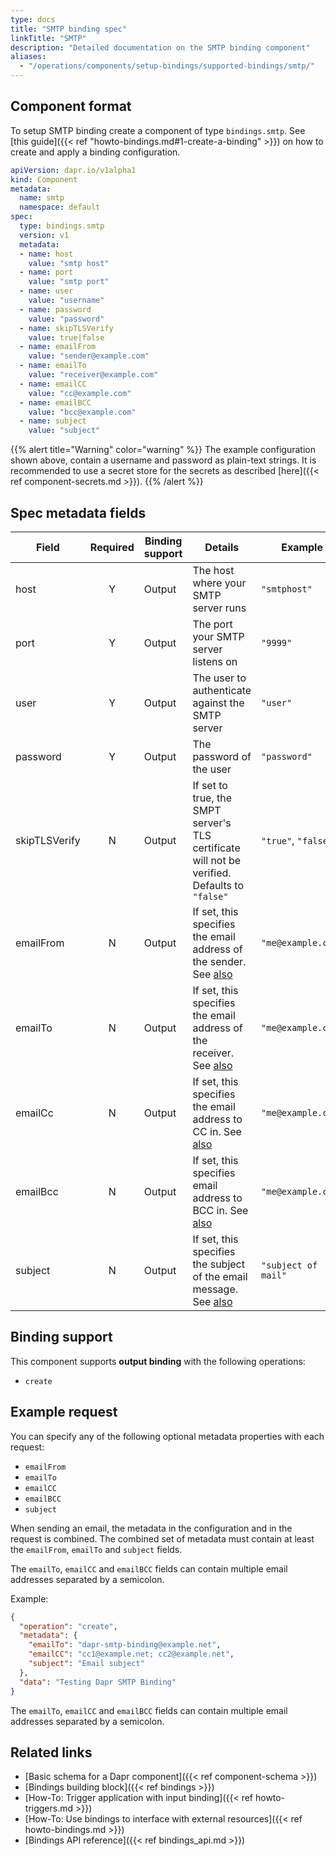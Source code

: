 ```yaml
---
type: docs
title: "SMTP binding spec"
linkTitle: "SMTP"
description: "Detailed documentation on the SMTP binding component"
aliases:
  - "/operations/components/setup-bindings/supported-bindings/smtp/"
---
```


## Component format

To setup SMTP binding create a component of type `bindings.smtp`. See [this guide]({{< ref "howto-bindings.md#1-create-a-binding" >}}) on how to create and apply a binding configuration.


```yaml
apiVersion: dapr.io/v1alpha1
kind: Component
metadata:
  name: smtp
  namespace: default
spec:
  type: bindings.smtp
  version: v1
  metadata:
  - name: host
    value: "smtp host" 
  - name: port
    value: "smtp port"
  - name: user
    value: "username"
  - name: password
    value: "password"
  - name: skipTLSVerify
    value: true|false
  - name: emailFrom
    value: "sender@example.com"
  - name: emailTo
    value: "receiver@example.com"
  - name: emailCC
    value: "cc@example.com"
  - name: emailBCC
    value: "bcc@example.com"
  - name: subject
    value: "subject"
```

{{% alert title="Warning" color="warning" %}}
The example configuration shown above, contain a username and password as plain-text strings. It is recommended to use a secret store for the secrets as described [here]({{< ref component-secrets.md >}}).
{{% /alert %}}

## Spec metadata fields

| Field         | Required | Binding support | Details                                                                                       | Example             |
| ------------- |:--------:| --------------- | --------------------------------------------------------------------------------------------- | ------------------- |
| host          |    Y     | Output          | The host where your SMTP server runs                                                          | `"smtphost"`        |
| port          |    Y     | Output          | The port your SMTP server listens on                                                          | `"9999"`            |
| user          |    Y     | Output          | The user to authenticate against the SMTP server                                              | `"user"`            |
| password      |    Y     | Output          | The password of the user                                                                      | `"password"`        |
| skipTLSVerify |    N     | Output          | If set to true, the SMPT server's TLS certificate will not be verified. Defaults to `"false"` | `"true"`, `"false"` |
| emailFrom     |    N     | Output          | If set, this specifies the email address of the sender. See [also](#example-request)          | `"me@example.com"`  |
| emailTo       |    N     | Output          | If set, this specifies the email address of the receiver. See [also](#example-request)        | `"me@example.com"`  |
| emailCc       |    N     | Output          | If set, this specifies the email address to CC in. See [also](#example-request)               | `"me@example.com"`  |
| emailBcc      |    N     | Output          | If set, this specifies email address to BCC in. See [also](#example-request)                  | `"me@example.com"`  |
| subject       |    N     | Output          | If set, this specifies the subject of the email message. See [also](#example-request)         | `"subject of mail"` |

## Binding support

This component supports **output binding** with the following operations:

- `create`

## Example request

You can specify any of the following optional metadata properties with each request:

- `emailFrom`
- `emailTo`
- `emailCC`
- `emailBCC`
- `subject`

When sending an email, the metadata in the configuration and in the request is combined. The combined set of metadata must contain at least the `emailFrom`, `emailTo` and `subject` fields.

The `emailTo`, `emailCC` and `emailBCC` fields can contain multiple email addresses separated by a semicolon.

Example:
```json
{
  "operation": "create",
  "metadata": {
    "emailTo": "dapr-smtp-binding@example.net",
    "emailCC": "cc1@example.net; cc2@example.net",
    "subject": "Email subject"
  },
  "data": "Testing Dapr SMTP Binding"
}
```

The `emailTo`, `emailCC` and `emailBCC` fields can contain multiple email addresses separated by a semicolon.
## Related links

- [Basic schema for a Dapr component]({{< ref component-schema >}})
- [Bindings building block]({{< ref bindings >}})
- [How-To: Trigger application with input binding]({{< ref howto-triggers.md >}})
- [How-To: Use bindings to interface with external resources]({{< ref howto-bindings.md >}})
- [Bindings API reference]({{< ref bindings_api.md >}})
